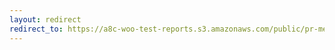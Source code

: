 ```yaml
---
layout: redirect
redirect_to: https://a8c-woo-test-reports.s3.amazonaws.com/public/pr-merge/37339/e2e/index.html
---
```

